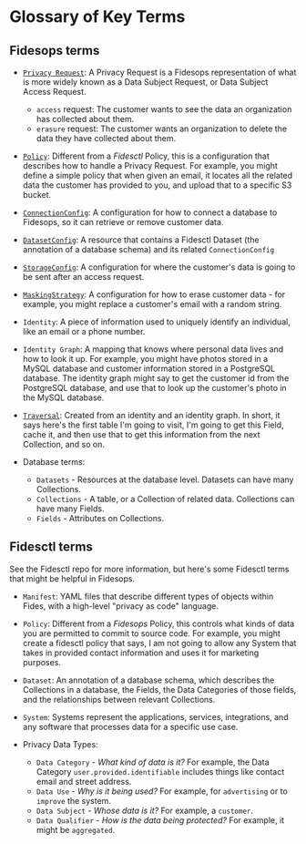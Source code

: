 # Glossary of Key Terms


## Fidesops terms

- [`Privacy Request`](guides/privacy_requests.md): A Privacy Request is a Fidesops representation of what is more widely known as a Data Subject Request, or Data Subject Access Request.
    - `access` request: The customer wants to see the data an organization has collected about them.
    - `erasure` request: The customer wants an organization to delete the data they have collected about them.

- [`Policy`](guides/policies.md):  Different from a *Fidesctl* Policy, this is a configuration that describes how to handle a Privacy Request. For example, you might define a simple policy that when given an email, it locates all the related data the customer has provided to you, and upload that to a specific S3 bucket.

- [`ConnectionConfig`](guides/database_connectors.md):  A configuration for how to connect a database to Fidesops, so it can retrieve or remove customer data.

- [`DatasetConfig`](guides/datasets.md): A resource that contains a Fidesctl Dataset (the annotation of a database schema) and its related `ConnectionConfig`

- [`StorageConfig`](guides/storage.md): A configuration for where the customer's data is going to be sent after an access request.

- [`MaskingStrategy`](guides/masking_strategies.md): A configuration for how to erase customer data - for example, you might replace a customer's email with a random string.

- `Identity`: A piece of information used to uniquely identify an individual, like an email or a phone number.

- `Identity Graph`:  A mapping that knows where personal data lives and how to look it up.  For example, you might have photos stored in a MySQL database and customer information stored in a PostgreSQL database.  The identity graph might say to get the customer id from the PostgreSQL database, and use that to look up the customer's photo in the MySQL database.

- [`Traversal`](guides/query_execution.md): Created from an identity and an identity graph. In short, it says here's the first table I'm going to visit, I'm going to get this Field, cache it, and then use that to get this information from the next Collection, and so on.

- Database terms:

    - `Datasets` - Resources at the database level. Datasets can have many Collections.
    - `Collections` - A table, or a Collection of related data. Collections can have many Fields.
    - `Fields` - Attributes on Collections.


## Fidesctl terms

See the Fidesctl repo for more information, but here's some Fidesctl terms that might be helpful in Fidesops.

- `Manifest`: YAML files that describe different types of objects within Fides, with a high-level "privacy as code" language. 

- `Policy`: Different from a *Fidesops* Policy, this controls what kinds of data you are permitted to commit to source code.  For example, you might create a fidesctl policy that says, I am not going to allow any System that takes in provided contact information and uses it for marketing purposes. 

- `Dataset`: An annotation of a database schema, which describes the Collections in a database, the Fields, the Data Categories of those fields, and the relationships between relevant Collections.

- `System`: Systems represent the applications, services, integrations, and any software that processes data for a specific use case.

- Privacy Data Types:
    - `Data Category` - *What kind of data is it?*  For example, the Data Category `user.provided.identifiable` includes things like contact email and street address.
    - `Data Use` - *Why is it being used?*  For example, for `advertising` or to `improve` the system.
    - `Data Subject` - *Whose data is it?* For example, a `customer`.
    - `Data Qualifier` - *How is the data being protected?* For example, it might be `aggregated`.